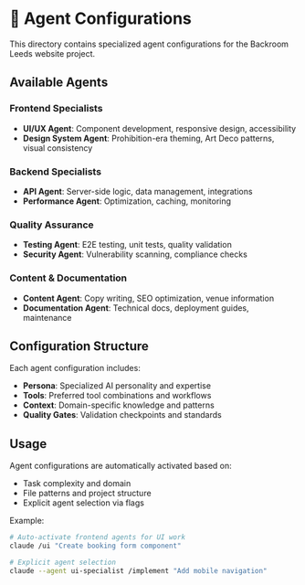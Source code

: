 # 🤖 Agent Configurations

This directory contains specialized agent configurations for the Backroom Leeds website project.

## Available Agents

### Frontend Specialists
- **UI/UX Agent**: Component development, responsive design, accessibility
- **Design System Agent**: Prohibition-era theming, Art Deco patterns, visual consistency

### Backend Specialists  
- **API Agent**: Server-side logic, data management, integrations
- **Performance Agent**: Optimization, caching, monitoring

### Quality Assurance
- **Testing Agent**: E2E testing, unit tests, quality validation
- **Security Agent**: Vulnerability scanning, compliance checks

### Content & Documentation
- **Content Agent**: Copy writing, SEO optimization, venue information
- **Documentation Agent**: Technical docs, deployment guides, maintenance

## Configuration Structure

Each agent configuration includes:
- **Persona**: Specialized AI personality and expertise
- **Tools**: Preferred tool combinations and workflows
- **Context**: Domain-specific knowledge and patterns
- **Quality Gates**: Validation checkpoints and standards

## Usage

Agent configurations are automatically activated based on:
- Task complexity and domain
- File patterns and project structure
- Explicit agent selection via flags

Example:
```bash
# Auto-activate frontend agents for UI work
claude /ui "Create booking form component"

# Explicit agent selection
claude --agent ui-specialist /implement "Add mobile navigation"
```